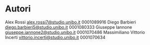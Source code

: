 # Autori

Alex Rossi alex.rossi7@studio.unibo.it 0001089916
Diego Barbieri diego.barbieri5@studio.unibo.it 0001080333
Giuseppe Iannone giuseppe.iannone2@studio.unibo.it 0001070486
Massimiliano Vittorio Incerti vittorio.incerti@studio.unibo.it 0001070634

